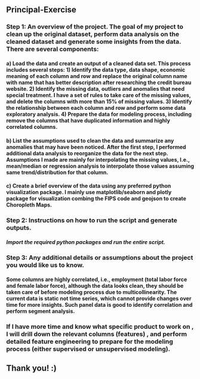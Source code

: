 ##  Principal-Exercise
### Step 1: An overview of the project. The goal of my project to clean up the original dataset, perform data analysis on the cleaned dataset and generate some insights from the data. There are several components: 
#### a) Load the data and create an output of a cleaned data set. This process includes several steps: 1) Identify the data type, data shape, economic meaning of each column and row and replace the original column name with name that has better description after researching the credit bureau website. 2) Identify the missing data, outliers and anomalies that need special treatment. I have a set of rules to take care of the missing values, and delete the columns with more than 15% of missing values. 3) Identify the relationship between each column and row and perform some data exploratory analysis. 4) Prepare the data for modeling process, including remove the columns that have duplicated information and highly correlated columns. 
#### b) List the assumptions used to clean the data and summarize any anomalies that may have been noticed. After the first step, I performed additional data analysis to reorganize the data for the next step. Assumptions I made are mainly for interpolating the missing values, I.e., mean/median or regression analysis to interpolate those values assuming same trend/distribution for that column. 
#### c) Create a brief overview of the data using any preferred python visualization package. I mainly use matplotlib/seaborn and plotly package for visualization combing the FIPS code and geojson to create Choropleth Maps. 

### Step 2: Instructions on how to run the script and generate outputs. 
##### Import the required python packages and run the entire script. 

### Step 3: Any additional details or assumptions about the project you would like us to know.
#### Some columns are highly correlated, i.e., employment (total labor force and female labor force), although the data looks clean, they should be taken care of before modeling process due to multicollinearity. The current data is static not time series, which cannot provide changes over time for more insights. Such panel data is good to identify correlation and perform segment analysis. 

### If I have more time and know what specific product to work on , I will drill down the relevant columns (features) , and perform detailed feature engineering to prepare for the modeling process (either supervised or unsupervised modeling). 

## Thank you! :) 
